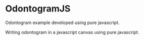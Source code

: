 # OdontogramJS
Odontogram example developed using pure javascript.

Writing odontogram in a javascript canvas using pure javascript.
